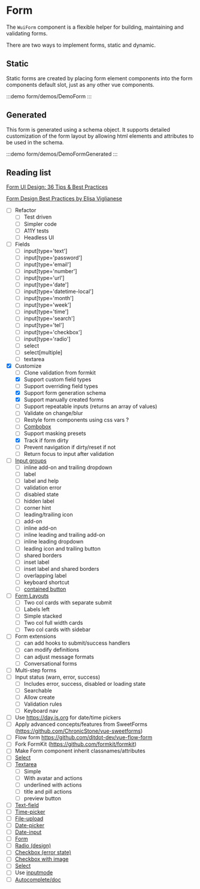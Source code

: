 <script setup>
import DemoForm from './demos/DemoForm.vue'
import DemoFormGenerated from './demos/DemoFormGenerated.vue'
</script>

# Form

The `WuiForm` component is a flexible helper for building, maintaining and validating forms.

There are two ways to implement forms, static and dynamic.

## Static

Static forms are created by placing form element components into the form components default slot, just as any other vue components.

:::demo form/demos/DemoForm
<DemoForm />
:::

## Generated

This form is generated using a schema object. It supports detailed
customization of the form layout by allowing html elements and
attributes to be used in the schema.

:::demo form/demos/DemoFormGenerated
<DemoFormGenerated />
:::

## Reading list

[Form UI Design: 36 Tips & Best Practices](https://bootcamp.uxdesign.cc/form-ui-design-36-tips-best-practices-112128c16429)

[Form Design Best Practices by Elisa Viglianese](https://bootcamp.uxdesign.cc/form-design-best-practices-4df6002ae3ce)

- [ ] Refactor
  - [ ] Test driven
  - [ ] Simpler code
  - [ ] A11Y tests
  - [ ] Headless UI
- [ ] Fields
  - [ ] input[type='text']
  - [ ] input[type='password']
  - [ ] input[type='email']
  - [ ] input[type='number']
  - [ ] input[type='url']
  - [ ] input[type='date']
  - [ ] input[type='datetime-local']
  - [ ] input[type='month']
  - [ ] input[type='week']
  - [ ] input[type='time']
  - [ ] input[type='search']
  - [ ] input[type='tel']
  - [ ] input[type='checkbox']
  - [ ] input[type='radio']
  - [ ] select
  - [ ] select[multiple]
  - [ ] textarea
- [x] Customize
  - [ ] Clone validation from formkit
  - [x] Support custom field types
  - [ ] Support overriding field types
  - [x] Support form generation schema
  - [x] Support manually created forms
  - [ ] Support repeatable inputs (returns an array of values)
  - [ ] Validate on change/blur
  - [ ] Restyle form components using css vars ?
  - [ ] [Combobox](https://tailwindui.com/components/application-ui/forms/comboboxes)
  - [ ] Support masking presets
  - [x] Track if form dirty
  - [ ] Prevent navigation if dirty/reset if not
  - [ ] Return focus to input after validation
- [ ] [Input groups](https://tailwindui.com/components/application-ui/forms/input-groups)
  - [ ] inline add-on and trailing dropdown
  - [ ] label
  - [ ] label and help
  - [ ] validation error
  - [ ] disabled state
  - [ ] hidden label
  - [ ] corner hint
  - [ ] leading/trailing icon
  - [ ] add-on
  - [ ] inline add-on
  - [ ] inline leading and trailing add-on
  - [ ] inline leading dropdown
  - [ ] leading icon and trailing button
  - [ ] shared borders
  - [ ] inset label
  - [ ] inset label and shared borders
  - [ ] overlapping label
  - [ ] keyboard shortcut
  - [ ] [contained button](https://ui.mantine.dev/component/input-with-button)
- [ ] [Form Layouts](https://tailwindui.com/components/application-ui/forms/form-layouts)
  - [ ] Two col cards with separate submit
  - [ ] Labels left
  - [ ] Simple stacked
  - [ ] Two col full width cards
  - [ ] Two col cards with sidebar
- [ ] Form extensions
  - [ ] can add hooks to submit/success handlers
  - [ ] can modify definitions
  - [ ] can adjust message formats
  - [ ] Conversational forms
- [ ] Multi-step forms
- [ ] Input status (warn, error, success)
  - [ ] Includes error, success, disabled or loading state
  - [ ] Searchable
  - [ ] Allow create
  - [ ] Validation rules
  - [ ] Keyboard nav
- [ ] Use https://day.js.org for date/time pickers
- [ ] Apply advanced concepts/features from SweetForms (https://github.com/ChronicStone/vue-sweetforms)
- [ ] Flow form  https://github.com/ditdot-dev/vue-flow-form
- [ ] Fork FormKit (https://github.com/formkit/formkit)
- [ ] Make Form component inherit classnames/attributes
- [ ] [Select](https://studio.backlight.dev/edit/k0DvZztNuwmS6XnXoohE/select/doc/doc.mdx?p=doc)
- [ ] [Textarea](https://tailwindui.com/components/application-ui/forms/textareas)
  - [ ] Simple
  - [ ] With avatar and actions
  - [ ] underlined with actions
  - [ ] title and pill actions
  - [ ] preview button
- [ ] [Text-field](https://studio.backlight.dev/edit/k0DvZztNuwmS6XnXoohE/text-field/doc/doc.mdx?p=stories)
- [ ] [Time-picker](https://studio.backlight.dev/edit/k0DvZztNuwmS6XnXoohE/time-picker/doc/doc.mdx?p=doc)
- [ ] [File-upload](https://vuestic.dev/en/ui-elements/file-upload)
- [ ] [Date-picker](https://vuestic.dev/en/ui-elements/date-picker)
- [ ] [Date-input](https://vuestic.dev/en/ui-elements/date-input)
- [ ] [Form](https://vuestic.dev/en/ui-elements/form)
- [ ] [Radio (design)](https://vuestic.dev/en/ui-elements/radio)
- [ ] [Checkbox (error state)](https://vuestic.dev/en/ui-elements/checkbox)
- [ ] [Checkbox with image](https://ui.mantine.dev/component/image-checkboxes)
- [ ] [Select](https://vuestic.dev/en/ui-elements/select)
- [ ] Use [inputmode](https://medium.com/design-bootcamp/the-3-short-october-dev-tips-about-ux-a11y-d9241b809474)
- [ ] [Autocomplete/doc](https://studio.backlight.dev/edit/k0DvZztNuwmS6XnXoohE/autocomplete/doc/doc.mdx?p=doc)
